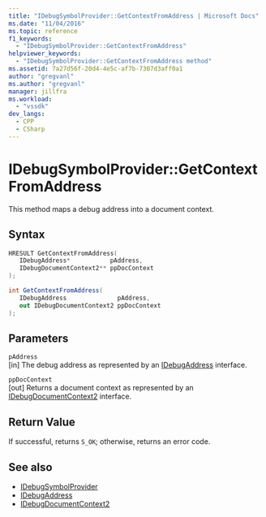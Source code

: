 ```yaml
---
title: "IDebugSymbolProvider::GetContextFromAddress | Microsoft Docs"
ms.date: "11/04/2016"
ms.topic: reference
f1_keywords:
  - "IDebugSymbolProvider::GetContextFromAddress"
helpviewer_keywords:
  - "IDebugSymbolProvider::GetContextFromAddress method"
ms.assetid: 7a27d56f-20d4-4e5c-af7b-7307d3aff0a1
author: "gregvanl"
ms.author: "gregvanl"
manager: jillfra
ms.workload:
  - "vssdk"
dev_langs:
  - CPP
  - CSharp
---
```

# IDebugSymbolProvider::GetContextFromAddress
This method maps a debug address into a document context.

## Syntax

```cpp
HRESULT GetContextFromAddress( 
   IDebugAddress*           pAddress,
   IDebugDocumentContext2** ppDocContext
);
```

```csharp
int GetContextFromAddress(
   IDebugAddress              pAddress,
   out IDebugDocumentContext2 ppDocContext
);
```

## Parameters
`pAddress`\
[in] The debug address as represented by an [IDebugAddress](../../../extensibility/debugger/reference/idebugaddress.md) interface.

`ppDocContext`\
[out] Returns a document context as represented by an [IDebugDocumentContext2](../../../extensibility/debugger/reference/idebugdocumentcontext2.md) interface.

## Return Value
 If successful, returns `S_OK`; otherwise, returns an error code.

## See also
- [IDebugSymbolProvider](../../../extensibility/debugger/reference/idebugsymbolprovider.md)
- [IDebugAddress](../../../extensibility/debugger/reference/idebugaddress.md)
- [IDebugDocumentContext2](../../../extensibility/debugger/reference/idebugdocumentcontext2.md)